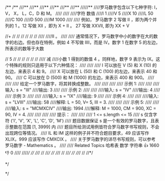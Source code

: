 /**
/**
///**
///**
///**
///**
///**
///**
/////**
////罗马数字包含以下七种字符: I， V， X， L，C，D 和 M。 
////
//// 
////字符 数值
////I 1
////V 5
////X 10
////L 50
////C 100
////D 500
////M 1000 
////
//// 例如， 罗马数字 2 写做 II ，即为两个并列的 1 。12 写做 XII ，即为 X + II 。 27 写做 XXVII, 即为 XX + V 


//+ 
//
//
//
//
//
//
////
////II 。 
////
//// 通常情况下，罗马数字中小的数字在大的数字的右边。但也存在特例，例如 4 不写做 IIII，而是 IV。数字 1 在数字 5 的左边，所表示的数等于大数


// 5
//
//
//
//
//
//
//// 减
////小数 1 得到的数值 4 。同样地，数字 9 表示为 IX。这个特殊的规则只适用于以下六种情况： 
////
//// 
//// I 可以放在 V (5) 和 X (10) 的左边，来表示 4 和 9。 
//// X 可以放在 L (50) 和 C (100) 的左边，来表示 40 和 90。 
//// C 可以放在 D (500) 和 M (1000) 的左边，来表示 400 和 900。 
//// 
////
//// 给定一个罗马数字，将其转换成整数。 
////
//// 
////
//// 示例 1: 
////
//// 
////输入: s = "III"
////输出: 3 
////
//// 示例 2: 
////
//// 
////输入: s = "IV"
////输出: 4 
////
//// 示例 3: 
////
//// 
////输入: s = "IX"
////输出: 9 
////
//// 示例 4: 
////
//// 
////输入: s = "LVIII"
////输出: 58
////解释: L = 50, V= 5, III = 3.
//// 
////
//// 示例 5: 
////
//// 
////输入: s = "MCMXCIV"
////输出: 1994
////解释: M = 1000, CM = 900, XC = 90, IV = 4. 
////
//// 
////
//// 提示： 
////
//// 
//// 1 <= s.length <= 15 
//// s 仅含字符 ('I', 'V', 'X', 'L', 'C', 'D', 'M') 
//// 题目数据保证 s 是一个有效的罗马数字，且表示整数在范围 [1, 3999] 内 
//// 题目所给测试用例皆符合罗马数字书写规则，不会出现跨位等情况。 
//// IL 和 IM 这样的例子并不符合题目要求，49 应该写作 XLIX，999 应该写作 CMXCIX 。 
//// 关于罗马数字的详尽书写规则，可以参考 罗马数字 - Mathematics 。 
//// 
//// Related Topics 哈希表 数学 字符串 👍 1660 👎 0
////
////*/
//
//*/
//
//*/
//
//*/
//
//*/
//
//*/
//
//*/

*/

*/
